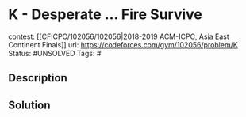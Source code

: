# K - Desperate … Fire Survive

contest: [[CFICPC/102056/102056|2018-2019 ACM-ICPC, Asia East Continent Finals]]
url: https://codeforces.com/gym/102056/problem/K
Status: #UNSOLVED
Tags: #

## Description

## Solution

